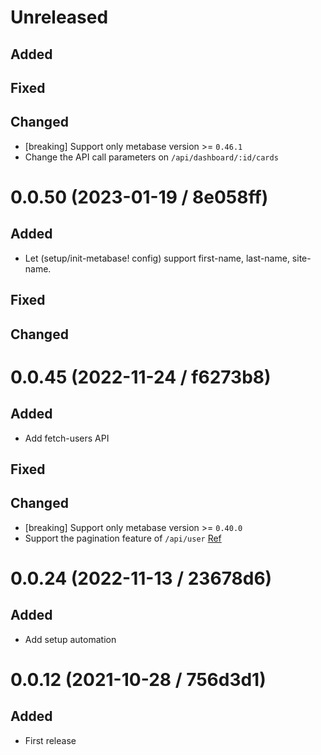 # Unreleased

## Added

## Fixed

## Changed

- [breaking] Support only metabase version >= `0.46.1`
- Change the API call parameters on `/api/dashboard/:id/cards` 

# 0.0.50 (2023-01-19 / 8e058ff)

## Added

- Let (setup/init-metabase! config) support first-name, last-name, site-name.

## Fixed

## Changed

# 0.0.45 (2022-11-24 / f6273b8)

## Added

- Add fetch-users API

## Fixed

## Changed

- [breaking] Support only metabase version >= `0.40.0`
- Support the pagination feature of `/api/user` [Ref](https://github.com/metabase/metabase/wiki/What%27s-new-in-0.40.0-for-Metabase-REST-API-clients)

# 0.0.24 (2022-11-13 / 23678d6)

## Added

- Add setup automation

# 0.0.12 (2021-10-28 / 756d3d1)

## Added

- First release
